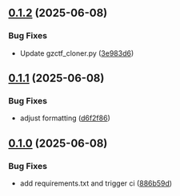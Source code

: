 ## [0.1.2](https://github.com/l4rm4nd/GZCTF-Cloner/compare/v0.1.1...v0.1.2) (2025-06-08)


### Bug Fixes

* Update gzctf_cloner.py ([3e983d6](https://github.com/l4rm4nd/GZCTF-Cloner/commit/3e983d6ab51fd7ac52a2be9927381c2ab9b76db1))

## [0.1.1](https://github.com/l4rm4nd/GZCTF-Cloner/compare/v0.1.0...v0.1.1) (2025-06-08)


### Bug Fixes

* adjust formatting ([d6f2f86](https://github.com/l4rm4nd/GZCTF-Cloner/commit/d6f2f86b1d42c50e226310c57ec7bbb7ce2e3255))

## [0.1.0](https://github.com/l4rm4nd/GZCTF-Cloner/compare/886b59d77c9888441f6b8f89015d58b4b14e3f70...v0.1.0) (2025-06-08)


### Bug Fixes

* add requirements.txt and trigger ci ([886b59d](https://github.com/l4rm4nd/GZCTF-Cloner/commit/886b59d77c9888441f6b8f89015d58b4b14e3f70))

